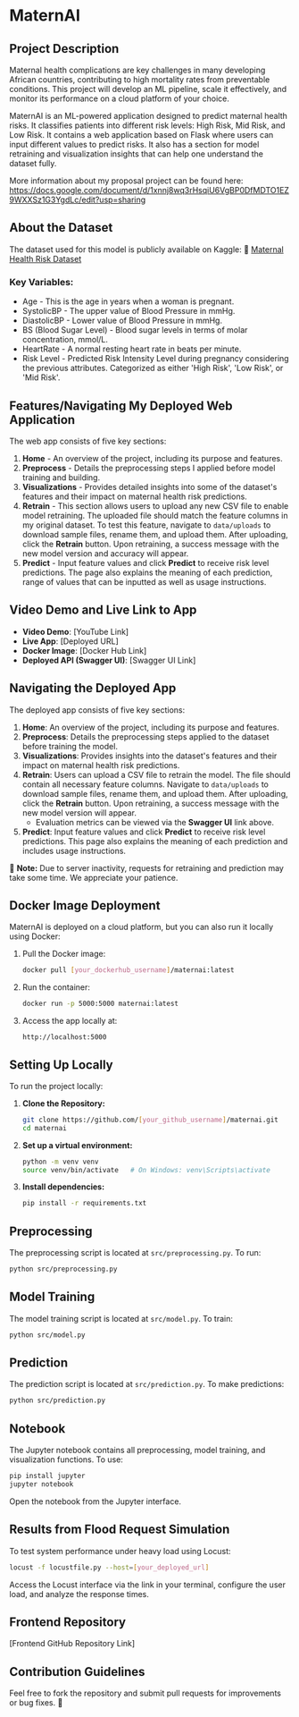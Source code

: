 # MaternAI

## Project Description
Maternal health complications are key challenges in many developing African countries, contributing to high mortality rates from preventable conditions. This project will develop an ML pipeline, scale it effectively, and monitor its performance on a cloud platform of your choice.

MaternAI is an ML-powered application designed to predict maternal health risks. It classifies patients into different risk levels: High Risk, Mid Risk, and Low Risk. 
It contains a web application based on Flask where users can input different values to predict risks. It also has a section for model retraining and visualization insights that can help one understand the dataset fully.

More information about my proposal project can be found here: https://docs.google.com/document/d/1xnnj8wq3rHsqiU6VgBP0DfMDTO1EZ9WXXSz1G3YgdLc/edit?usp=sharing

## About the Dataset
The dataset used for this model is publicly available on Kaggle:
🔗 [Maternal Health Risk Dataset](https://www.kaggle.com/datasets/csafrit2/maternal-health-risk-data/data)  

### Key Variables:
- Age - This is the age in years when a woman is pregnant.
- SystolicBP - The upper value of Blood Pressure in mmHg.
- DiastolicBP - Lower value of Blood Pressure in mmHg.
- BS (Blood Sugar Level) - Blood sugar levels in terms of molar concentration, mmol/L.
- HeartRate - A normal resting heart rate in beats per minute.
- Risk Level - Predicted Risk Intensity Level during pregnancy considering the previous attributes. Categorized as either 'High Risk', 'Low Risk', or 'Mid Risk'.

## Features/Navigating My Deployed Web Application
The web app consists of five key sections:
1. **Home** - An overview of the project, including its purpose and features.
2. **Preprocess** - Details the preprocessing steps I applied before model training and building.
3. **Visualizations** - Provides detailed insights into some of the dataset's features and their impact on maternal health risk predictions.
4. **Retrain** - This section allows users to upload any new CSV file to enable model retraining. The uploaded file should match the feature columns in my original dataset. To test this feature, navigate to `data/uploads` to download sample files, rename them, and upload them. After uploading, click the **Retrain** button. Upon retraining, a success message with the new model version and accuracy will appear. 
5. **Predict** - Input feature values and click **Predict** to receive risk level predictions. The page also explains the meaning of each prediction, range of values that can be inputted as well as usage instructions.


## Video Demo and Live Link to App
- **Video Demo**: [YouTube Link]
- **Live App**: [Deployed URL]
- **Docker Image**: [Docker Hub Link]
- **Deployed API (Swagger UI)**: [Swagger UI Link]

## Navigating the Deployed App
The deployed app consists of five key sections:

1. **Home**: An overview of the project, including its purpose and features.
2. **Preprocess**: Details the preprocessing steps applied to the dataset before training the model.
3. **Visualizations**: Provides insights into the dataset's features and their impact on maternal health risk predictions.
4. **Retrain**: Users can upload a CSV file to retrain the model. The file should contain all necessary feature columns. Navigate to `data/uploads` to download sample files, rename them, and upload them. After uploading, click the **Retrain** button. Upon retraining, a success message with the new model version will appear. 
   - Evaluation metrics can be viewed via the **Swagger UI** link above.
5. **Predict**: Input feature values and click **Predict** to receive risk level predictions. This page also explains the meaning of each prediction and includes usage instructions.

🚨 **Note:** Due to server inactivity, requests for retraining and prediction may take some time. We appreciate your patience.

## Docker Image Deployment
MaternAI is deployed on a cloud platform, but you can also run it locally using Docker:

1. Pull the Docker image:
   ```bash
   docker pull [your_dockerhub_username]/maternai:latest
   ```
2. Run the container:
   ```bash
   docker run -p 5000:5000 maternai:latest
   ```
3. Access the app locally at:
   ```
   http://localhost:5000
   ```

## Setting Up Locally
To run the project locally:

1. **Clone the Repository:**
   ```bash
   git clone https://github.com/[your_github_username]/maternai.git
   cd maternai
   ```
2. **Set up a virtual environment:**
   ```bash
   python -m venv venv
   source venv/bin/activate   # On Windows: venv\Scripts\activate
   ```
3. **Install dependencies:**
   ```bash
   pip install -r requirements.txt
   ```

## Preprocessing
The preprocessing script is located at `src/preprocessing.py`.
To run:
```bash
python src/preprocessing.py
```

## Model Training
The model training script is located at `src/model.py`.
To train:
```bash
python src/model.py
```

## Prediction
The prediction script is located at `src/prediction.py`.
To make predictions:
```bash
python src/prediction.py
```

## Notebook
The Jupyter notebook contains all preprocessing, model training, and visualization functions.
To use:
```bash
pip install jupyter
jupyter notebook
```
Open the notebook from the Jupyter interface.

## Results from Flood Request Simulation
To test system performance under heavy load using Locust:
```bash
locust -f locustfile.py --host=[your_deployed_url]
```
Access the Locust interface via the link in your terminal, configure the user load, and analyze the response times.

## Frontend Repository
[Frontend GitHub Repository Link]

## Contribution Guidelines
Feel free to fork the repository and submit pull requests for improvements or bug fixes. 🚀
